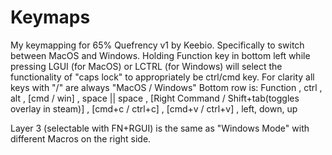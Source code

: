 # Keymaps

My keymapping for 65% Quefrency v1 by Keebio. Specifically to switch between MacOS and Windows.
Holding Function key in bottom left while pressing LGUI (for MacOS) or LCTRL (for Windows) will select the functionality of "caps lock" to appropriately be ctrl/cmd key. 
For clarity all keys with "/" are always "MacOS / Windows"
Bottom row is: 
Function , ctrl , alt , [cmd / win] , space || space , [Right Command / Shift+tab(toggles overlay in steam)] , [cmd+c / ctrl+c] , [cmd+v / ctrl+v] , left, down, up

Layer 3 (selectable with FN+RGUI) is the same as "Windows Mode" with different Macros on the right side. 
